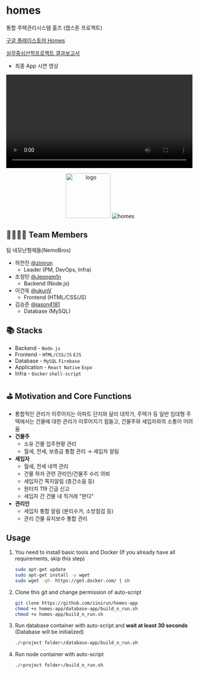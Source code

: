 # homes
통합 주택관리시스템 홈즈 (캡스톤 프로젝트)

[구글 플레이스토어 Homes](https://play.google.com/store/apps/details?id=com.nemobros.homes)

[실무중심산학프로젝트 결과보고서](./.github/report.pdf)


- 최종 App 시연 영상

<video src="https://s3.us-west-2.amazonaws.com/secure.notion-static.com/45795d3a-c2fa-4f6a-8522-611c1c8d992a/vllo.mp4?X-Amz-Algorithm=AWS4-HMAC-SHA256&X-Amz-Credential=AKIAT73L2G45O3KS52Y5%2F20210222%2Fus-west-2%2Fs3%2Faws4_request&X-Amz-Date=20210222T133017Z&X-Amz-Expires=86400&X-Amz-Signature=3f4da966d9ed68cfae6a90f9b24af876ad1286e26ad2a8abd231d7d69c740e90&X-Amz-SignedHeaders=host&response-content-disposition=filename%20%3D%22vllo.mp4%22" width="500"></video>

<p align="center">
<img src="./.github/logo.png" alt="logo" width="120" />
<img src="./.github/homes.png" alt="homes" />
</p>

## 👨‍👨‍👦‍👦 Team Members
팀 네모난형제들(NemoBros)
- 허전진 [@zinirun](https://github.com/zinirun)
  - Leader (PM, DevOps, Infra)
- 조정민 [@Jeongm1n](https://github.com/Jeongm1n)
  - Backend (Node.js)
- 이건욱 [@ukunV](https://github.com/ukunV)
  - Frontend (HTML/CSS/JS)
- 김승준 [@jason4181](https://github.com/jason4181)
  - Database (MySQL)

## 📚 Stacks
- Backend - `Node.js`
- Frontend - `HTML/CSS/JS` `EJS`
- Database - `MySQL` `Firebase`
- Application - `React Native` `Expo`
- Infra - `Docker` `shell-script`

## ⛳ Motivation and Core Functions
- 통합적인 관리가 이루어지는 아파트 단지와 달리 대학가, 주택가 등 일반 임대형 주택에서는 건물에 대한 관리가 이루어지기 힘들고, 건물주와 세입자와의 소통이 어려움
- **건물주**
    - 소유 건물 입주현황 관리
    - 월세, 전세, 보증금 통합 관리 → 세입자 알림
- **세입자**
    - 월세, 전세 내역 관리
    - 건물 하자 관련 관리인/건물주 수리 의뢰
    - 세입자간 쪽지알림 (층간소음 등)
    - 원터치 119 긴급 신고
    - 세입자 간 건물 내 직거래 "판다"
- **관리인**
    - 세입자 통합 알림 (분리수거, 소방점검 등)
    - 관리 건물 유지보수 통합 관리

## Usage

1. You need to install basic tools and Docker (If you already have all requirements, skip this step)
    ```bash
    sudo apt-get update
    sudo apt-get install -y wget
    sudo wget -qO- https://get.docker.com/ | sh
    ```

2. Clone this git and change permission of auto-script
    ```bash
    git clone https://github.com/zinirun/homes-app
    chmod +x homes-app/database-app/build_n_run.sh
    chmod +x homes-app/build_n_run.sh
    ```

3. Run database container with auto-script and **wait at least 30 seconds** (Database will be initialized)
    ```bash
    ./<project folder>/database-app/build_n_run.sh
    ```

4. Run node container with auto-script
    ```bash
    ./<project folder>/build_n_run.sh
    ```
